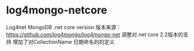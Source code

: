 # log4mongo-netcore
Log4net MongoDB .net core version
版本来源：
https://github.com/log4mongo/log4mongo-net
调整对.net core 2.2版本的支持
增加了对CollectionName 日期命名的的定义
<!--定义输出到MongoDB中,循环创建日志文件，以日期命名-->
<appender name="MongoDBAppender" type="Log4Mongo.MongoDBAppender, Log4Mongo">
   <!--mongodb://ip:port/datebasename-->
  <connectionString value="mongodb://localhost:27017/logs_log4net" />
  <!--CollectionName 支持自定义命名及日期yyyyMMdd、yyyy、yyyyMM格式输出为logs20201125、logs2020、logs202011-->
  <CollectionName value="yyyyMMdd"/>
  <newCollectionMaxSize value='50MB' />
  <newCollectionMaxDocs value='100000' />      
</appender>
